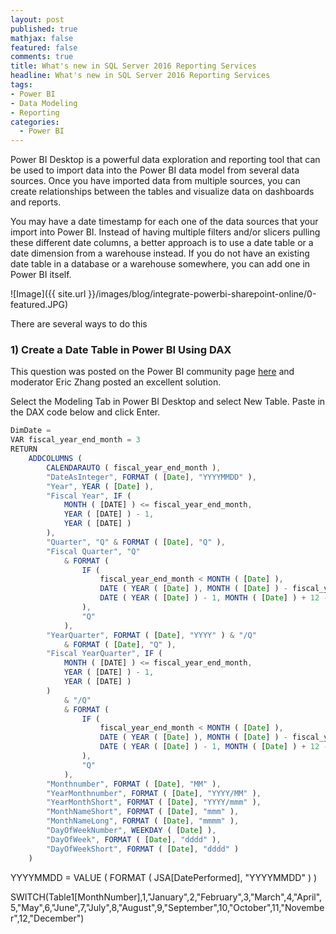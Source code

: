 ```yaml
---
layout: post
published: true
mathjax: false
featured: false
comments: true
title: What's new in SQL Server 2016 Reporting Services
headline: What's new in SQL Server 2016 Reporting Services
tags:
- Power BI
- Data Modeling
- Reporting
categories:
  - Power BI
---
```


Power BI Desktop is a powerful data exploration and reporting tool that can be used to import data into the Power BI data model from several data sources. Once you have imported data from multiple sources, you can create relationships between the tables and visualize data on dashboards and reports. 

You may have a date timestamp for each one of the data sources that your import into Power BI. Instead of having multiple filters and/or slicers pulling these different date columns, a better approach is to use a date table or a date dimension from a warehouse instead. If you do not have an existing date table in a database or a warehouse somewhere, you can add one in Power BI itself.

![Image]({{ site.url }}/images/blog/integrate-powerbi-sharepoint-online/0-featured.JPG)

There are several ways to do this

### 1) Create a Date Table in Power BI Using DAX 

This question was posted on the Power BI community page <a href="https://community.powerbi.com/t5/Desktop/Power-Query-M-version-of-CALENDARAUTO-DAX-function/td-p/53747">here</a> and moderator Eric Zhang posted an excellent solution. 

Select the Modeling Tab in Power BI Desktop and select New Table. Paste in the DAX code below and click Enter.



```javascript
DimDate =
VAR fiscal_year_end_month = 3
RETURN
    ADDCOLUMNS (
        CALENDARAUTO ( fiscal_year_end_month ),
        "DateAsInteger", FORMAT ( [Date], "YYYYMMDD" ),
        "Year", YEAR ( [Date] ),
        "Fiscal Year", IF (
            MONTH ( [DATE] ) <= fiscal_year_end_month,
            YEAR ( [DATE] ) - 1,
            YEAR ( [DATE] )
        ),
        "Quarter", "Q" & FORMAT ( [Date], "Q" ),
        "Fiscal Quarter", "Q"
            & FORMAT (
                IF (
                    fiscal_year_end_month < MONTH ( [Date] ),
                    DATE ( YEAR ( [Date] ), MONTH ( [Date] ) - fiscal_year_end_month, 1 ),
                    DATE ( YEAR ( [Date] ) - 1, MONTH ( [Date] ) + 12 - fiscal_year_end_month, 1 )
                ),
                "Q"
            ),
        "YearQuarter", FORMAT ( [Date], "YYYY" ) & "/Q"
            & FORMAT ( [Date], "Q" ),
        "Fiscal YearQuarter", IF (
            MONTH ( [DATE] ) <= fiscal_year_end_month,
            YEAR ( [DATE] ) - 1,
            YEAR ( [DATE] )
        )
            & "/Q"
            & FORMAT (
                IF (
                    fiscal_year_end_month < MONTH ( [Date] ),
                    DATE ( YEAR ( [Date] ), MONTH ( [Date] ) - fiscal_year_end_month, 1 ),
                    DATE ( YEAR ( [Date] ) - 1, MONTH ( [Date] ) + 12 - fiscal_year_end_month, 1 )
                ),
                "Q"
            ),
        "Monthnumber", FORMAT ( [Date], "MM" ),
        "YearMonthnumber", FORMAT ( [Date], "YYYY/MM" ),
        "YearMonthShort", FORMAT ( [Date], "YYYY/mmm" ),
        "MonthNameShort", FORMAT ( [Date], "mmm" ),
        "MonthNameLong", FORMAT ( [Date], "mmmm" ),
        "DayOfWeekNumber", WEEKDAY ( [Date] ),
        "DayOfWeek", FORMAT ( [Date], "dddd" ),
        "DayOfWeekShort", FORMAT ( [Date], "dddd" )
    )
```

YYYYMMDD = VALUE ( FORMAT ( JSA[DatePerformed], "YYYYMMDD" ) )



SWITCH(Table1[MonthNumber],1,"January",2,"February",3,"March",4,"April",5,"May",6,"June",7,"July",8,"August",9,"September",10,"October",11,"November",12,"December")
